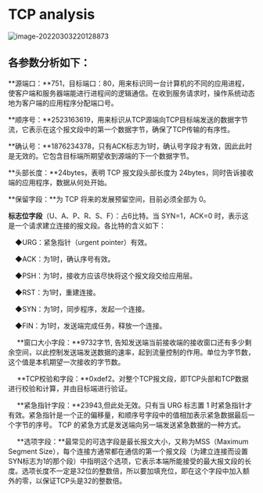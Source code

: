# TCP analysis

![image-20220303220128873](https://gitee.com/bright_xu/blog-image/raw/master/img/image-20220303220128873.png)

## 各参数分析如下：

**源端口：**751，目标端口：80，用来标识同一台计算机的不同的应用进程，使客户端和服务器端能进行进程间的逻辑通信。在收到服务请求时，操作系统动态地为客户端的应用程序分配端口号。

**顺序号：**2523163619，用来标识从TCP源端向TCP目标端发送的数据字节流，它表示在这个报文段中的第一个数据字节，确保了TCP传输的有序性。

**确认号：**1876234378，只有ACK标志为1时，确认号字段才有效，因此此时是无效的。它包含目标端所期望收到源端的下一个数据字节。

**头部长度：**24bytes，表明 TCP 报文段头部长度为 24bytes，同时告诉接收端的应用程序，数据从何处开始。

**保留字段：**为 TCP 将来的发展预留空间，目前必须全部为 0。

**标志位字段**（U、A、P、R、S、F）：占6比特。当 SYN=1，ACK=0 时，表示这是一个请求建立连接的报文段。各比特的含义如下：

　◆URG：紧急指针（urgent pointer）有效。

　◆ACK：为1时，确认序号有效。

　◆PSH：为1时，接收方应该尽快将这个报文段交给应用层。

　◆RST：为1时，重建连接。

　◆SYN：为1时，同步程序，发起一个连接。

　◆FIN：为1时，发送端完成任务，释放一个连接。

　  **窗口大小字段：**9732字节, 告知发送端当前接收端的接收窗口还有多少剩余空间，以此控制发送端发送数据的速率，起到流量控制的作用。单位为字节数，这个值是本机期望一次接收的字节数。

　  **TCP校验和字段：**0xdef2。对整个TCP报文段，即TCP头部和TCP数据进行校验和计算，并由目标端进行验证。

　  **紧急指针字段：**23943,但此处无效。只有当 URG 标志置 1 时紧急指针才有效。紧急指针是一个正的偏移量，和顺序号字段中的值相加表示紧急数据最后一个字节的序号。 TCP 的紧急方式是发送端向另一端发送紧急数据的一种方式。

　  **选项字段：**最常见的可选字段是最长报文大小，又称为MSS（Maximum Segment Size），每个连接方通常都在通信的第一个报文段（为建立连接而设置SYN标志为1的那个段）中指明这个选项，它表示本端所能接受的最大报文段的长度。选项长度不一定是32位的整数倍，所以要加填充位，即在这个字段中加入额外的零，以保证TCP头是32的整数倍。